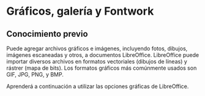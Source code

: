 
# Gráficos, galería y Fontwork

## Conocimiento previo

Puede agregar archivos gráficos e imágenes, incluyendo fotos, dibujos, imágenes escaneadas y otros, a documentos LibreOffice. LibreOffice puede importar diversos archivos en formatos vectoriales (dibujos de líneas) y rástrer (mapa de bits). Los formatos gráficos más comúnmente usados son GIF, JPG, PNG, y BMP.

Aprenderá a continuación a utilizar las opciones gráficas de LibreOffice.

